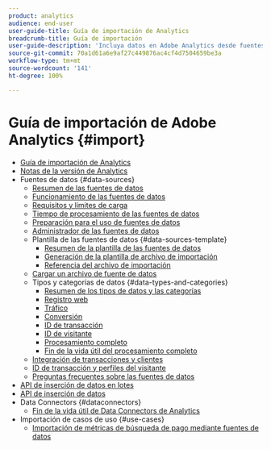 ```yaml
---
product: analytics
audience: end-user
user-guide-title: Guía de importación de Analytics
breadcrumb-title: Guía de importación
user-guide-description: 'Incluya datos en Adobe Analytics desde fuentes externas, ya sea de forma masiva o en tiempo real. '
source-git-commit: 70a1d61a6e9af27c449876ac4cf4d7504659be3a
workflow-type: tm+mt
source-wordcount: '141'
ht-degree: 100%

---
```



# Guía de importación de Adobe Analytics {#import}

+ [Guía de importación de Analytics](home.md)
+ [Notas de la versión de Analytics](https://experienceleague.adobe.com/docs/analytics/release-notes/latest.html?lang=es)
+ Fuentes de datos {#data-sources}
   + [Resumen de las fuentes de datos](c-data-sources/datasrc-home.md)
   + [Funcionamiento de las fuentes de datos](c-data-sources/datasrc-how-data-sources-works.md)
   + [Requisitos y límites de carga](c-data-sources/datasrc-requirements.md)
   + [Tiempo de procesamiento de las fuentes de datos](c-data-sources/datasrc-processing-time.md)
   + [Preparación para el uso de fuentes de datos](c-data-sources/datasrc-preparing.md)
   + [Administrador de las fuentes de datos](c-data-sources/datasrc-manager.md)
   + Plantilla de las fuentes de datos {#data-sources-template}
      + [Resumen de la plantilla de las fuentes de datos](c-data-sources/datasrc-template/datasrc-template-file.md)
      + [Generación de la plantilla de archivo de importación](c-data-sources/datasrc-template/t-datasrc-creating-data-sources-file.md)
      + [Referencia del archivo de importación](c-data-sources/datasrc-template/datasrc-import-file-reference.md)
   + [Cargar un archivo de fuente de datos](c-data-sources/t-datasrc-uploading-data.md)
   + Tipos y categorías de datos {#data-types-and-categories}
      + [Resumen de los tipos de datos y las categorías](c-data-sources/c-datasrc-types/datasrc-categories.md)
      + [Registro web](c-data-sources/c-datasrc-types/datasrc-web-log.md)
      + [Tráfico](c-data-sources/c-datasrc-types/datasrc-traffic.md)
      + [Conversión](c-data-sources/c-datasrc-types/datasrc-conversion.md)
      + [ID de transacción](c-data-sources/c-datasrc-types/datasrc-transactionid.md)
      + [ID de visitante](c-data-sources/c-datasrc-types/datasrc-visitorid.md)
      + [Procesamiento completo](c-data-sources/c-datasrc-types/datasrc-full-processing.md)
      + [Fin de la vida útil del procesamiento completo](c-data-sources/c-datasrc-types/datasrc-fullproc-eol.md)
   + [Integración de transacciones y clientes](c-data-sources/datasrc-integrating-offline-data.md)
   + [ID de transacción y perfiles del visitante](c-data-sources/datasrc-tid-visitor-profile.md)
   + [Preguntas frecuentes sobre las fuentes de datos](c-data-sources/datasrc-faq.md)
+ [API de inserción de datos en lotes](bulk-data-insertion-api/bulk-data-insert.md)
+ [API de inserción de datos](c-data-insertion-api/c-data-insertion-api.md)
+ Data Connectors {#dataconnectors}
   + [Fin de la vida útil de Data Connectors de Analytics](data-connectors/data-connectors-eol.md)
+ Importación de casos de uso {#use-cases}
   + [Importación de métricas de búsqueda de pago mediante fuentes de datos](use-cases/paid-search-metrics.md)
